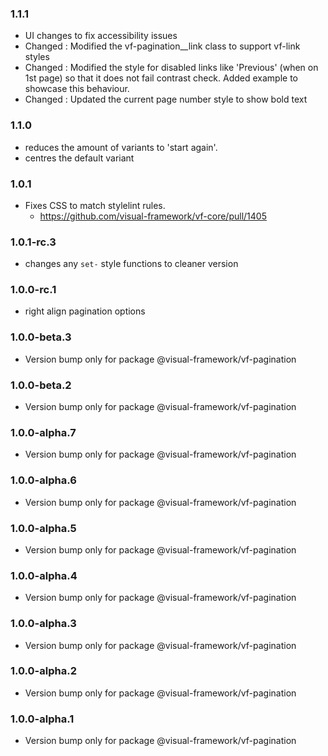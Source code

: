 ### 1.1.1

* UI changes to fix accessibility issues
* Changed : Modified the vf-pagination__link class to support vf-link styles
* Changed : Modified the style for disabled links like 'Previous' (when on 1st page) so that it does not fail contrast check. Added example to showcase this behaviour.
* Changed : Updated the current page number style to show bold text

### 1.1.0

* reduces the amount of variants to 'start again'.
* centres the default variant

### 1.0.1

* Fixes CSS to match stylelint rules.
  * https://github.com/visual-framework/vf-core/pull/1405

### 1.0.1-rc.3

* changes any `set-` style functions to cleaner version

### 1.0.0-rc.1

* right align pagination options

### 1.0.0-beta.3

* Version bump only for package @visual-framework/vf-pagination

### 1.0.0-beta.2

* Version bump only for package @visual-framework/vf-pagination

### 1.0.0-alpha.7

* Version bump only for package @visual-framework/vf-pagination

### 1.0.0-alpha.6

* Version bump only for package @visual-framework/vf-pagination

### 1.0.0-alpha.5

* Version bump only for package @visual-framework/vf-pagination

### 1.0.0-alpha.4

* Version bump only for package @visual-framework/vf-pagination

### 1.0.0-alpha.3

* Version bump only for package @visual-framework/vf-pagination

### 1.0.0-alpha.2

* Version bump only for package @visual-framework/vf-pagination

### 1.0.0-alpha.1

* Version bump only for package @visual-framework/vf-pagination
